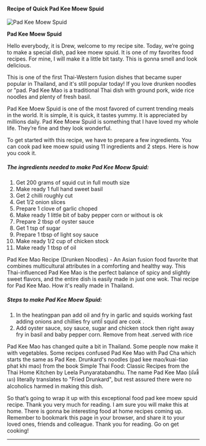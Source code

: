             

#### Recipe of Quick Pad Kee Moew Spuid

![Pad Kee Moew Spuid](https://img-global.cpcdn.com/recipes/5040438978805760/751x532cq70/pad-kee-moew-spuid-recipe-main-photo.jpg)

**Pad Kee Moew Spuid**

Hello everybody, it is Drew, welcome to my recipe site. Today, we’re going to make a special dish, pad kee moew spuid. It is one of my favorites food recipes. For mine, I will make it a little bit tasty. This is gonna smell and look delicious.

This is one of the first Thai-Western fusion dishes that became super popular in Thailand, and it's still popular today! If you love drunken noodles or "pad. Pad Kee Mao is a traditional Thai dish with ground pork, wide rice noodles and plenty of fresh basil.

Pad Kee Moew Spuid is one of the most favored of current trending meals in the world. It is simple, it is quick, it tastes yummy. It is appreciated by millions daily. Pad Kee Moew Spuid is something that I have loved my whole life. They’re fine and they look wonderful.

To get started with this recipe, we have to prepare a few ingredients. You can cook pad kee moew spuid using 11 ingredients and 2 steps. Here is how you cook it.

##### The ingredients needed to make Pad Kee Moew Spuid:

1.  Get 200 grams of squid cut in full mouth size
2.  Make ready 1 full hand sweet basil
3.  Get 2 chilli roughly cut
4.  Get 1/2 onion slices
5.  Prepare 1 clove of garlic choped
6.  Make ready 1 little bit of baby pepper corn or without is ok
7.  Prepare 2 tbsp of oyster sauce
8.  Get 1 tsp of sugar
9.  Prepare 1 tbsp of light soy sauce
10.  Make ready 1/2 cup of chicken stock
11.  Make ready 1 tbsp of oil

Pad Kee Mao Recipe (Drunken Noodles) - An Asian fusion food favorite that combines multicultural attributes in a comforting and healthy way. This Thai-influenced Pad Kee Mao is the perfect balance of spicy and slightly sweet flavors, and the entire dish is easily made in just one wok. Thai recipe for Pad Kee Mao. How it's really made in Thailand.

##### Steps to make Pad Kee Moew Spuid:

1.  In the heatingpan pan add oil and fry in garlic and squids working fast adding onions and chillies fry untiĺ squid are cook .
2.  Add oyster sauce, soy sauce, sugar and chicken stock then right away fry in basil and baby pepper corn. Remove from heat .served with rice

Pad Kee Mao has changed quite a bit in Thailand. Some people now make it with vegetables. Some recipes confused Pad Kee Mao with Pad Cha which starts the same as Pad Kee. Drunkard's noodles (pad kee mao/kuai-tiao phat khi mao) from the book Simple Thai Food: Classic Recipes from the Thai Home Kitchen by Leela Punyaratabandhu. The name Pad Kee Mao (ผัดขี้เมา) literally translates to "Fried Drunkard", but rest assured there were no alcoholics harmed in making this dish.

So that’s going to wrap it up with this exceptional food pad kee moew spuid recipe. Thank you very much for reading. I am sure you will make this at home. There is gonna be interesting food at home recipes coming up. Remember to bookmark this page in your browser, and share it to your loved ones, friends and colleague. Thank you for reading. Go on get cooking!

* * *